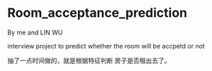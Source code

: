 # Room_acceptance_prediction
By me and LIN WU

interview project to predict whether the room will be accpetd or not

抽了一点时间做的，就是根据特征判断 房子是否租出去了。
